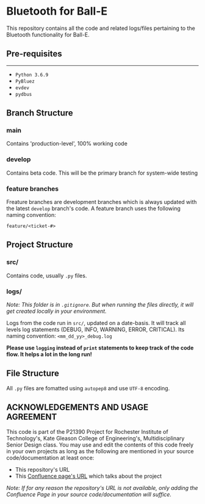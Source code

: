# Bluetooth for Ball-E

This repository contains all the code and related logs/files pertaining to the Bluetooth functionality for Ball-E.

## Pre-requisites
---
* `Python 3.6.9`
* `PyBluez`
* `evdev`
* `pydbus`

## Branch Structure

### main
Contains 'production-level', 100% working code

### develop
Contains beta code. This will be the primary branch for system-wide testing

### feature branches
Freature branches are development branches which is always updated with the latest `develop` branch's code. A feature branch uses the following naming convention:

`feature/<ticket-#>`

## Project Structure

### src/
Contains code, usually `.py` files.

### logs/
_Note: This folder is in `.gitignore`. But when running the files directly, it will get created locally in your environment._

Logs from the code run in `src/`, updated on a date-basis. It will track all levels log statements (DEBUG, INFO, WARNING, ERROR, CRITICAL). Its naming convention:
`<mm_dd_yy>_debug.log`

**Please use `logging` instead of `print` statements to keep track of the code flow. It helps a lot in the long run!**

## File Structure

All `.py` files are fomatted using `autopep8` and use `UTF-8` encoding.

## ACKNOWLEDGEMENTS AND USAGE AGREEMENT
This code is part of the P21390 Project for Rochester Institute of Technology's, Kate Gleason College of Engineering's, Multidisciplinary Senior Design class. You may use and edit the contents of this code freely in your own projects as long as the following are mentioned in your source code/documentation at least once:
* This repository's URL
* This [Confluence page's URL](https://wiki.rit.edu/display/MSDShowcase/P21390+Bi-Axial+Autonomous+Lacrosse+Learning+Evaluator) which talks about the project

_Note: If for any reason the repository's URL is not available, only adding the Confluence Page in your source code/documentation will suffice._
